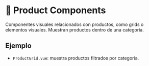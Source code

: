 # 📁 Product Components

Componentes visuales relacionados con productos, como grids o elementos visuales. Muestran productos dentro de una categoría.

## Ejemplo

- `ProductGrid.vue`: muestra productos filtrados por categoría.